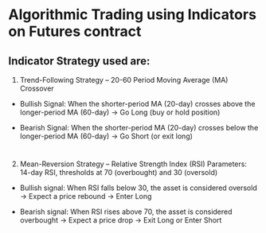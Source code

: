 # Algorithmic Trading using Indicators on Futures contract

## Indicator Strategy used are:
1. Trend-Following Strategy – 20-60 Period Moving Average (MA) Crossover
  - Bullish Signal: When the shorter-period MA (20-day) crosses above the longer-period MA (60-day) → Go Long (buy or hold position)

  - Bearish Signal: When the shorter-period MA (20-day) crosses below the longer-period MA (60-day) → Go Short (or exit long)
# #
2. Mean-Reversion Strategy – Relative Strength Index (RSI)
Parameters: 14-day RSI, thresholds at 70 (overbought) and 30 (oversold)
  - Bullish signal: When RSI falls below 30, the asset is considered oversold → Expect a price rebound → Enter Long
  
  - Bearish signal: When RSI rises above 70, the asset is considered overbought → Expect a price drop → Exit Long or Enter Short
